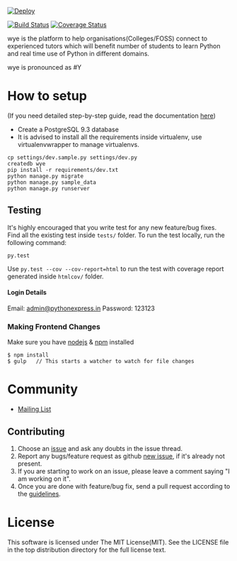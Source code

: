 [![Deploy](https://www.herokucdn.com/deploy/button.png)](https://heroku.com/deploy)

[![Build Status](https://travis-ci.org/pythonindia/wye.svg)](https://travis-ci.org/pythonindia/wye) [![Coverage Status](https://coveralls.io/repos/pythonindia/wye/badge.svg?branch=master&service=github)](https://coveralls.io/github/pythonindia/wye?branch=master)

wye is the platform to help organisations(Colleges/FOSS) connect to experienced tutors which will benefit number of students to learn Python and real time use of Python in different domains.

wye is pronounced as #Y

How to setup
============

(If you need detailed step-by-step guide, read the documentation [here](docs/setup.md))

 - Create a PostgreSQL 9.3 database
 - It is advised to install all the requirements inside virtualenv, use virtualenvwrapper to manage virtualenvs.

```
cp settings/dev.sample.py settings/dev.py
createdb wye
pip install -r requirements/dev.txt
python manage.py migrate
python manage.py sample_data
python manage.py runserver
```

## Testing

It's highly encouraged that you write test for any new feature/bug fixes. Find all the existing test inside `tests/` folder. To run the test locally, run the following command:

```
py.test
```

Use `py.test --cov --cov-report=html`  to run the test with coverage report generated inside `htmlcov/` folder.

#### Login Details

Email: admin@pythonexpress.in
Password: 123123


### Making Frontend Changes

Make sure you have [nodejs][node] & [npm][npm] installed

```
$ npm install
$ gulp   // This starts a watcher to watch for file changes
```

[node]: https://nodejs.org/en/
[npm]: https://www.npmjs.com/

# Community

- [Mailing List]

Contributing
------------

1. Choose an [issue][issue-list] and ask any doubts in the issue thread.
2. Report any bugs/feature request as github [new issue][new-issue], if it's already not present.
3. If you are starting to work on an issue, please leave a comment saying "I am working on it".
4. Once you are done with feature/bug fix, send a pull request according to the [guidelines].

[issue-list]: https://github.com/pythonindia/wye/issues/
[new-issue]: https://github.com/pythonindia/wye/issues/new
[guidelines]: https://github.com/pythonindia/wye/blob/master/CONTRIBUTING.md
# License

This software is licensed under The MIT License(MIT). See the LICENSE file in the top distribution directory for the full license text.

[Mailing List]: http://lists.pssi.org.in/cgi-bin/mailman/listinfo/pythonexpress
